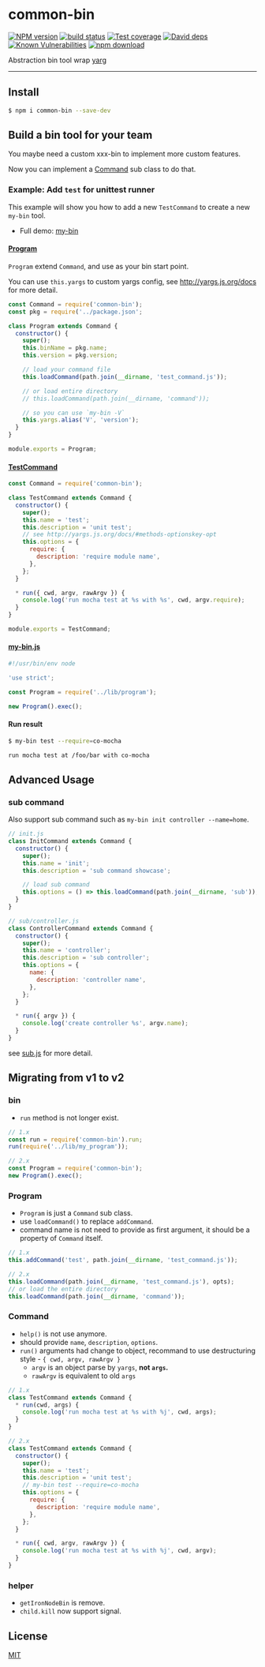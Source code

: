 # common-bin

[![NPM version][npm-image]][npm-url]
[![build status][travis-image]][travis-url]
[![Test coverage][codecov-image]][codecov-url]
[![David deps][david-image]][david-url]
[![Known Vulnerabilities][snyk-image]][snyk-url]
[![npm download][download-image]][download-url]

[npm-image]: https://img.shields.io/npm/v/common-bin.svg?style=flat-square
[npm-url]: https://npmjs.org/package/common-bin
[travis-image]: https://img.shields.io/travis/node-modules/common-bin.svg?style=flat-square
[travis-url]: https://travis-ci.org/node-modules/common-bin
[codecov-image]: https://codecov.io/gh/node-modules/common-bin/branch/master/graph/badge.svg
[codecov-url]: https://codecov.io/gh/node-modules/common-bin
[david-image]: https://img.shields.io/david/node-modules/common-bin.svg?style=flat-square
[david-url]: https://david-dm.org/node-modules/common-bin
[snyk-image]: https://snyk.io/test/npm/common-bin/badge.svg?style=flat-square
[snyk-url]: https://snyk.io/test/npm/common-bin
[download-image]: https://img.shields.io/npm/dm/common-bin.svg?style=flat-square
[download-url]: https://npmjs.org/package/common-bin

Abstraction bin tool wrap [yarg](http://yargs.js.org/)

---

## Install

```bash
$ npm i common-bin --save-dev
```

## Build a bin tool for your team

You maybe need a custom xxx-bin to implement more custom features.

Now you can implement a [Command](lib/command.js) sub class to do that.

### Example: Add `test` for unittest runner

This example will show you how to add a new `TestCommand` to create a new `my-bin` tool.

- Full demo: [my-bin](test/fixtures/my-bin)

#### [Program](test/fixtures/my-bin/lib/program.js)

`Program` extend `Command`, and use as your bin start point.

You can use `this.yargs` to custom yargs config, see http://yargs.js.org/docs for more detail.

```js
const Command = require('common-bin');
const pkg = require('../package.json';

class Program extends Command {
  constructor() {
    super();
    this.binName = pkg.name;
    this.version = pkg.version;

    // load your command file
    this.loadCommand(path.join(__dirname, 'test_command.js'));

    // or load entire directory
    // this.loadCommand(path.join(__dirname, 'command'));

    // so you can use `my-bin -V`
    this.yargs.alias('V', 'version');
  }
}

module.exports = Program;
```

#### [TestCommand](test/fixtures/my-bin/lib/test_command.js)

```js
const Command = require('common-bin');

class TestCommand extends Command {
  constructor() {
    super();
    this.name = 'test';
    this.description = 'unit test';
    // see http://yargs.js.org/docs/#methods-optionskey-opt
    this.options = {
      require: {
        description: 'require module name',
      },
    };
  }

  * run({ cwd, argv, rawArgv }) {
    console.log('run mocha test at %s with %s', cwd, argv.require);
  }
}

module.exports = TestCommand;
```

#### [my-bin.js](test/fixtures/my-bin/bin/my-bin.js)

```js
#!/usr/bin/env node

'use strict';

const Program = require('../lib/program');

new Program().exec();
```

#### Run result

```bash
$ my-bin test --require=co-mocha

run mocha test at /foo/bar with co-mocha
```

## Advanced Usage

### sub command

Also support sub command such as `my-bin init controller --name=home`.

```js
// init.js
class InitCommand extends Command {
  constructor() {
    super();
    this.name = 'init';
    this.description = 'sub command showcase';

    // load sub command
    this.options = () => this.loadCommand(path.join(__dirname, 'sub'));
  }
}

// sub/controller.js
class ControllerCommand extends Command {
  constructor() {
    super();
    this.name = 'controller';
    this.description = 'sub controller';
    this.options = {
      name: {
        description: 'controller name',
      },
    };
  }

  * run({ argv }) {
    console.log('create controller %s', argv.name);
  }
}
```

see [sub.js](test/fixtures/my-bin/lib/command/sub.js) for more detail.

## Migrating from v1 to v2

### bin

- `run` method is not longer exist.

```js
// 1.x
const run = require('common-bin').run;
run(require('../lib/my_program'));

// 2.x
const Program = require('common-bin');
new Program().exec();
```

### Program

- `Program` is just a `Command` sub class.
- use `loadCommand()` to replace `addCommand`.
- command name is not need to provide as first argument, it should be a property of `Command` itself.

```js
// 1.x
this.addCommand('test', path.join(__dirname, 'test_command.js'));

// 2.x
this.loadCommand(path.join(__dirname, 'test_command.js'), opts);
// or load the entire directory
this.loadCommand(path.join(__dirname, 'command'));
```

### Command

- `help()` is not use anymore.
- should provide `name`, `description`, `options`.
- `run()` arguments had change to object, recommand to use destructuring style - `{ cwd, argv, rawArgv }`
  - `argv` is an object parse by `yargs`, **not `args`.**
  - `rawArgv` is equivalent to old `args`

```js
// 1.x
class TestCommand extends Command {
  * run(cwd, args) {
    console.log('run mocha test at %s with %j', cwd, args);
  }
}

// 2.x
class TestCommand extends Command {
  constructor() {
    super();
    this.name = 'test';
    this.description = 'unit test';
    // my-bin test --require=co-mocha
    this.options = {
      require: {
        description: 'require module name',
      },
    };
  }

  * run({ cwd, argv, rawArgv }) {
    console.log('run mocha test at %s with %j', cwd, argv);
  }
}
```

### helper

- `getIronNodeBin` is remove.
- `child.kill` now support signal.

## License

[MIT](LICENSE)

